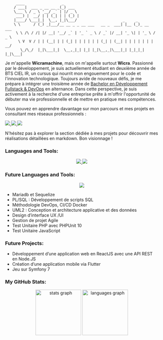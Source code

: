          ____                 _                                               
        / ___|  ___ _ __ __ _(_) ___                                          
        \___ \ / _ \ '__/ _` | |/ _ \                                         
         ___) |  __/ | | (_| | | (_) |                                        
        |____/ \___|_|  \__, |_|\___/                     _     _             
        \ \      / (_) _|___/__ __ _ _ __ ___   __ _  ___| |__ (_)_ __   ___  
         \ \ /\ / /| |/ __| '__/ _` | '_ ` _ \ / _` |/ __| '_ \| | '_ \ / _ \ 
          \ V  V / | | (__| | | (_| | | | | | | (_| | (__| | | | | | | |  __/ 
           \_/\_/  |_|\___|_|  \__,_|_| |_| |_|\__,_|\___|_| |_|_|_| |_|\___| 

Je m'appelle **Wicramachine**, mais on m'appelle surtout **Wicra**. Passionné par le développement, je suis actuellement étudiant en deuxième année de BTS CIEL IR, un cursus qui nourrit mon engouement pour le code et l'innovation technologique. Toujours avide de nouveaux défis, je me prépare à intégrer une troisième année de [Bachelor en Développement Fullstack & DevOps](https://ecole-ipssi.com/formations-informatique/bachelor-informatique/bachelor-developpement-fullstack-et-devops/) en alternance. Dans cette perspective, je suis activement à la recherche d'une entreprise prête à m'offrir l'opportunité de débuter ma vie professionnelle et de mettre en pratique mes compétences.

Vous pouvez en apprendre davantage sur mon parcours et mes projets en consultant mes réseaux professionnels :

<p align="left">
  <a href="https://www.linkedin.com/in/wicramachine/" target="_blank">
    <img src="https://skillicons.dev/icons?i=linkedin" />   
  </a>

  <a href="https://wicramachine.netlify.app" target="_blank">
    <img src="https://skillicons.dev/icons?i=linkedin" />   
  </a>

  <a href="mailto:wicramachine@gmail.com" target="_blank">
    <img src="https://skillicons.dev/icons?i=gmail" />   
  </a>
</p>

N'hésitez pas à explorer la section dédiée à mes projets pour découvrir mes réalisations détaillées en markdown. Bon visionnage !

### Languages and Tools:

<p align="center">
  <a href="https://skillicons.dev">
    <img src="https://skillicons.dev/icons?i=git,github,docker,nodejs,linux,bash,arduino,androidstudio,windows,apple,debian" />
    <img src="https://skillicons.dev/icons?i=html,css,php,js,mysql,py,raspberrypi,vscode,grafana,flutter,dart,cpp,c" />    
  </a>
</p>

### Future Languages and Tools:
<p align="center">
  <a href="https://skillicons.dev">
    <img src="https://skillicons.dev/icons?i=angular,mongodb,figma,nodejs,flutter,dart,symfony" />   
  </a>
</p>


- Mariadb et Sequelize
- PL/SQL : Développement de scripts SQL
- Méthodologie DevOps, CI/CD Docker
- UML2 : Conception et architecture applicative et des données
- Design d’interface UX /UI
- Gestion de projet Agile
- Test Unitaire PHP avec PHPUnit 10
- Test Unitaire JavaScript

### Future Projects:

- Développement d’une application web en ReactJS avec une API REST en Node.JS
- Création d’une application mobile via Flutter
- Jeu sur Symfony 7

### My GitHub Stats:

<div align="center">
  <img src="https://github-readme-stats.vercel.app/api?username=wicra&hide_title=true&hide_rank=false&show_icons=true&include_all_commits=true&count_private=true&disable_animations=false&theme=calm&locale=en&hide_border=false" height="150" alt="stats graph" />
  <img src="https://github-readme-stats.vercel.app/api/top-langs?username=wicra&locale=en&hide_title=false&layout=compact&card_width=320&langs_count=4&theme=calm&hide_border=false" height="150" alt="languages graph" />
</div>
